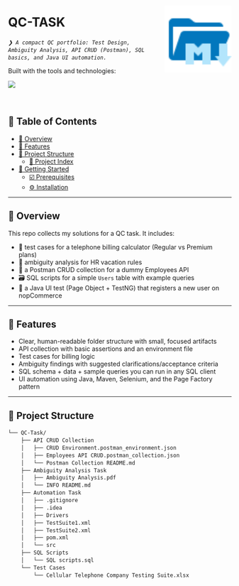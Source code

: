 <div align="left" style="position: relative;">
<img src="https://raw.githubusercontent.com/PKief/vscode-material-icon-theme/ec559a9f6bfd399b82bb44393651661b08aaf7ba/icons/folder-markdown-open.svg" align="right" width="30%" style="margin: -20px 0 0 20px;">
<h1>QC-TASK</h1>
<p align="left">
	<em><code>❯ A compact QC portfolio: Test Design, Ambiguity Analysis, API CRUD (Postman), SQL basics, and Java UI automation.</code></em>
</p>
<p align="left">Built with the tools and technologies:</p>
<p align="left">
	<a href="https://skillicons.dev">
		<img src="https://skillicons.dev/icons?i=java,maven,selenium,postman,mysql,sqlite,md">
	</a>
</p>
</div>
<br clear="right">

## 🔗 Table of Contents

- [📍 Overview](#-overview)
- [👾 Features](#-features)
- [📁 Project Structure](#-project-structure)
  - [📂 Project Index](#-project-index)
- [🚀 Getting Started](#-getting-started)
  - [☑️ Prerequisites](#-prerequisites)
  - [⚙️ Installation](#-installation)

---

## 📍 Overview

This repo collects my solutions for a QC task. It includes:
- 🧪 test cases for a telephone billing calculator (Regular vs Premium plans)
- 🧭 ambiguity analysis for HR vacation rules
- 🔌 a Postman CRUD collection for a dummy Employees API
- 🗃️ SQL scripts for a simple `Users` table with example queries
- 🤖 a Java UI test (Page Object + TestNG) that registers a new user on nopCommerce


---

## 👾 Features

- Clear, human-readable folder structure with small, focused artifacts
- API collection with basic assertions and an environment file
- Test cases for billing logic
- Ambiguity findings with suggested clarifications/acceptance criteria
- SQL schema + data + sample queries you can run in any SQL client
- UI automation using Java, Maven, Selenium, and the Page Factory pattern
---

## 📁 Project Structure

```sh
└── QC-Task/
    ├── API CRUD Collection
    │   ├── CRUD Environment.postman_environment.json
    │   ├── Employees API CRUD.postman_collection.json
    │   └── Postman Collection README.md
    ├── Ambiguity Analysis Task
    │   ├── Ambiguity Analysis.pdf
    │   └── INFO README.md
    ├── Automation Task
    │   ├── .gitignore
    │   ├── .idea
    │   ├── Drivers
    │   ├── TestSuite1.xml
    │   ├── TestSuite2.xml
    │   ├── pom.xml
    │   └── src
    ├── SQL Scripts
    │   └── SQL scripts.sql
    └── Test Cases
        └── Cellular Telephone Company Testing Suite.xlsx


